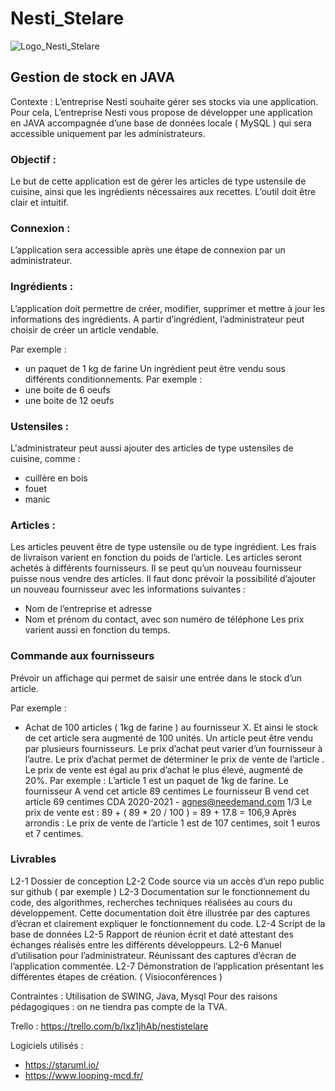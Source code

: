 # Nesti_Stelare

![Logo_Nesti_Stelare](https://octodex.github.com/images/minion.png)

## Gestion de stock en JAVA

Contexte :
L’entreprise Nesti souhaite gérer ses stocks via une application. 
Pour cela, L’entreprise Nesti vous propose de développer une application en JAVA accompagnée d’une base de données locale ( MySQL ) qui sera accessible uniquement par les administrateurs.

### Objectif :
Le but de cette application est de gérer les articles de type ustensile de cuisine, ainsi que les ingrédients nécessaires aux recettes.
L’outil doit être clair et intuitif.

### Connexion :
L’application sera accessible après une étape de connexion par un administrateur.

### Ingrédients :
L’application doit permettre de créer, modifier, supprimer et mettre à jour les informations des ingrédients.
A partir d’ingrédient, l’administrateur peut choisir de créer un article vendable.

Par exemple :
- un paquet de 1 kg de farine
Un ingrédient peut être vendu sous différents conditionnements.
Par exemple :
- une boite de 6 oeufs
- une boite de 12 oeufs

### Ustensiles :
L'administrateur peut aussi ajouter des articles de type ustensiles de cuisine, comme :
- cuillère en bois
- fouet
- manic

### Articles :
Les articles peuvent être de type ustensile ou de type ingrédient.
Les frais de livraison varient en fonction du poids de l’article.
Les articles seront achetés à différents fournisseurs. 
Il se peut qu’un nouveau fournisseur puisse nous vendre des articles. Il faut donc prévoir la possibilité d’ajouter un nouveau fournisseur avec les informations suivantes :
- Nom de l’entreprise et adresse
- Nom et prénom du contact, avec son numéro de téléphone
Les prix varient aussi en fonction du temps.

### Commande aux fournisseurs
Prévoir un affichage qui permet de saisir une entrée dans le stock d’un article.

Par exemple :
- Achat de 100 articles ( 1kg de farine ) au fournisseur X.
Et ainsi le stock de cet article sera augmenté de 100 unités.
Un article peut être vendu par plusieurs fournisseurs. Le prix d’achat peut varier d’un
fournisseur à l’autre.
Le prix d’achat permet de déterminer le prix de vente de l’article .
Le prix de vente est égal au prix d’achat le plus élevé, augmenté de 20%.
Par exemple :
L’article 1 est un paquet de 1kg de farine.
Le fournisseur A vend cet article 89 centimes
Le fournisseur B vend cet article 69 centimes
CDA 2020-2021 - agnes@needemand.com 1/3
Le prix de vente est :
89 + ( 89 * 20 / 100 ) = 89 + 17.8 = 106,9
Après arrondis :
Le prix de vente de l’article 1 est de 107 centimes, soit 1 euros et 7 centimes.

### Livrables
L2-1 Dossier de conception
L2-2 Code source via un accès d’un repo public sur github ( par exemple )
L2-3 Documentation sur le fonctionnement du code, des algorithmes, recherches techniques réalisées au cours du développement.
Cette documentation doit être illustrée par des captures d’écran et clairement expliquer le fonctionnement du code.
L2-4 Script de la base de données
L2-5 Rapport de réunion écrit et daté attestant des échanges réalisés entre les différents développeurs.
L2-6 Manuel d’utilisation pour l’administrateur. Réunissant des captures d’écran de l’application commentée.
L2-7 Démonstration de l’application présentant les différentes étapes de création. ( Visioconférences )

Contraintes :
Utilisation de SWING, Java, Mysql
Pour des raisons pédagogiques : on ne tiendra pas compte de la TVA.

Trello : https://trello.com/b/Ixz1jhAb/nestistelare

Logiciels utilisés : 
- https://staruml.io/
- https://www.looping-mcd.fr/